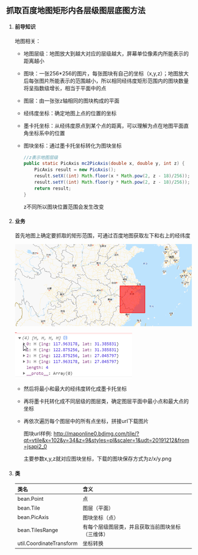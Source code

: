 ## 抓取百度地图矩形内各层级图层底图方法

1. #### 前导知识

   地图相关：

   - 地图层级：地图放大到越大对应的层级越大，屏幕单位像素内所能表示的距离越小

   - 图块：一张256*256的图片，每张图块有自己的坐标（x,y,z）；地图放大后每张图片所能表示的范围越小，所以相同经纬度矩形范围内的图块数量将呈指数级增长，相当于平面中的点

   - 图层：由一张张z轴相同的图块构成的平面

   - 经纬度坐标：确定地图上点的位置的坐标

   - 墨卡托坐标：从经纬度原点到某个点的距离，可以理解为点在地图平面直角坐标系中的位置

   - 图块坐标：通过墨卡托坐标转化为图块坐标

     ```java
     //z表示地图层级
     public static PicAxis mc2PicAxis(double x, double y, int z) {
         PicAxis result = new PicAxis();
         result.setX((int) Math.floor(x * Math.pow(2, z - 18)/256));
         result.setY((int) Math.floor(y * Math.pow(2, z - 18)/256));
         return result;
     }
     ```

     z不同所以图块位置范围会发生改变

2. #### 业务

   首先地图上确定要抓取的矩形范围，可通过百度地图获取左下和右上的经纬度

   ![image](https://raw.githubusercontent.com/nvyougakki/capturebaidumaptiles/master/images/1584748928112.png)

   ![1584749376007](https://raw.githubusercontent.com/nvyougakki/capturebaidumaptiles/master/images/1584749376007.png)

   - 然后将最小和最大的经纬度转化成墨卡托坐标

   - 再将墨卡托转化成不同层级的图层类，确定图层平面中最小点和最大点的坐标

   - 再依次遍历每个图层中的所有点坐标，拼接url下载图片

     图块url样例: http://maponline0.bdimg.com/tile/?qt=vtile&x=102&y=34&z=9&styles=pl&scaler=1&udt=20191212&from=jsapi2_0

     主要参数x,y,z就对应图块坐标，下载的图块保存方式为z/x/y.png

3. #### 类

   | 类名                     | 含义                                             |
   | ------------------------ | ------------------------------------------------ |
   | bean.Point               | 点                                               |
   | bean.Tile                | 图层（平面）                                     |
   | bean.PicAxis             | 图块坐标（点）                                   |
   | bean.TilesRange          | 有每个层级图层类，并且获取当前图块坐标（三维体） |
   | util.CoordinateTransform | 坐标转换                                         |

   